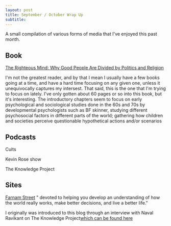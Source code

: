 ```yaml
---
layout: post
title: September / October Wrap Up
subtitle: 
---
```


A small compilation of various forms of media that I've enjoyed this past month.

## Book

[The Righteous Mind: Why Good People Are Divided by Politics and Religion](https://www.amazon.com/Righteous-Mind-Divided-Politics-Religion/dp/0307455777)

I'm not the greatest reader, and by that I mean I usually have a few books going at a time, and have a hard time focusing on any given one, unless it unequivocally captures my intersest.  That said,  this is the one that I'm trying to focus on lately.  I've only gotten about 60 pages or so into this book, but it's interesting.  The introductory chapters seem to focus on early psychological and sociological studies done in the 60s and 70s by developmental psychologists such as BF skinner, studying different psychosocial factors in different parts of the world; gathering how children and societies perceive questionable hypothetical actions and/or scenarios 

## Podcasts

Cults

Kevin Rose show

The Knowledge Project

## Sites

[Farnam Street](https://www.farnamstreetblog.com/)
" devoted to helping you develop an understanding of how the world really works, make better decisions, and live a better life."

I originally was introduced to this blog through an interview with Naval Ravikant on The Knowledge Project[which can be found here](https://www.farnamstreetblog.com/wp-content/uploads/2017/02/Naval-Ravikant-TKP.pdf)

